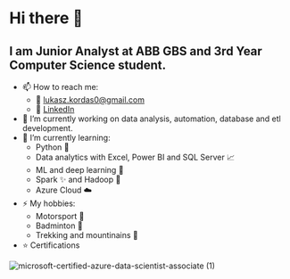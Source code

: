 # Hi there 👋

## I am Junior Analyst at ABB GBS and 3rd Year Computer Science student.

- 📫 How to reach me:
  * :email: lukasz.kordas0@gmail.com
  * :raising_hand: [LinkedIn](https://www.linkedin.com/in/%C5%82ukasz-kordas-b1356a222)
- 🔭 I’m currently working on data analysis, automation, database and etl development.
- 🌱 I’m currently learning:
  *  Python  :snake:
  *  Data analytics with Excel, Power BI and SQL Server :chart_with_upwards_trend:
  *  ML and deep learning :microscope:
  *  Spark :sparkles: and Hadoop :elephant:
  *  Azure Cloud :cloud:
- ⚡ My hobbies:
  * Motorsport :checkered_flag:
  * Badminton :tennis:
  * Trekking and mountinains :mount_fuji:
- :star: Certifications

![microsoft-certified-azure-data-scientist-associate (1)](https://user-images.githubusercontent.com/63464154/168322704-b643a1a3-bb11-4993-a199-3cf3a3faa39c.png)
